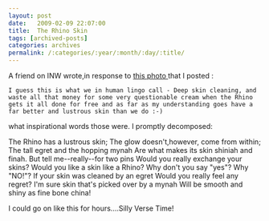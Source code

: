 ```yaml
---
layout: post
date:	2009-02-09 22:07:00
title:  The Rhino Skin
tags: [archived-posts]
categories: archives
permalink: /:categories/:year/:month/:day/:title/
---
```

A friend on INW wrote,in response to <a href="http://www.indianaturewatch.net/displayimage.php?id=79583"> this photo </a> that I posted :

    I guess this is what we in human lingo call - Deep skin cleaning, and waste all that money for some very questionable cream when the Rhino gets it all done for free and as far as my understanding goes have a far better and lustrous skin than we do :-)


what inspirational words those were. I promptly decomposed:


The Rhino has a lustrous skin;
The glow doesn't,however, come from within;
The tall egret and the hopping mynah
Are what makes its skin shiniah and finah.
But tell me--really--for two pins
Would you really exchange your skins?
Would you like a skin like a Rhino?
Why don't you say "yes"? Why "NO!"?
If your skin was cleaned by an egret
Would you really feel any regret?
I'm sure skin that's picked over by a mynah
Will be smooth and shiny as fine bone china!


I could go on like this for hours....Silly Verse Time!
